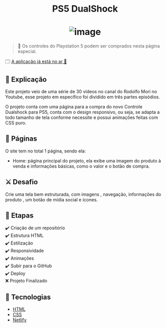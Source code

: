 <h1 align="center" id="top"> PS5 DualShock</h1>
<h1 align=center> 
<img src="https://github.com/brunowzz/ps5-3.0/blob/master/img/ps5.png?raw=true" alt="image">
</h1>

> 🔎 Os controles do Playstation 5 podem ser comprados nesta página especial.

🗔 <a href="https://ps5-3.netlify.app/"> A aplicação já está no ar 🎉 </a><br>

## :page_facing_up: Explicação

Este projeto veio de uma série de 30 vídeos no canal do Rodolfo Mori no Youtube, esse projeto em específico foi dividido em três partes episódios.  
 
O projeto conta com uma página para a compra do novo Controle Dualshock para PS5, conta com o design responsivo, ou seja, se adapta a todo tamanho de tela conforme necessite e possui animações feitas com CSS puro. 


## 📁 Páginas

O site tem no total 1 página, sendo ela:
<ul>
  <li> Home: página principal do projeto, ela exibe uma imagem do produto à venda e informações básicas, como o valor e o botão de compra.
 </li>
</ul>  

## ⚔️ Desafio

Crie uma tela bem estruturada, com imagens , navegação, informações do produto , um botão de mídia social e ícones.

## 🎯 Etapas ##

:heavy_check_mark: Criação de um repositório <br>
:heavy_check_mark: Estrutura HTML <br>
:heavy_check_mark: Estilização <br>
:heavy_check_mark: Responsividade <br>
:heavy_check_mark: Animações <br>
:heavy_check_mark: Subir para o GitHub <br>
:heavy_check_mark: Deploy <br>
:x: Projeto Finalizado

## 🚀 Tecnologias ##

- [HTML](https://www.w3schools.com/TAgs/default.asp)
- [CSS](https://www.w3schools.com/css/default.asp)
- [Netlify](https://www.netlify.com/)




&#xa0;
